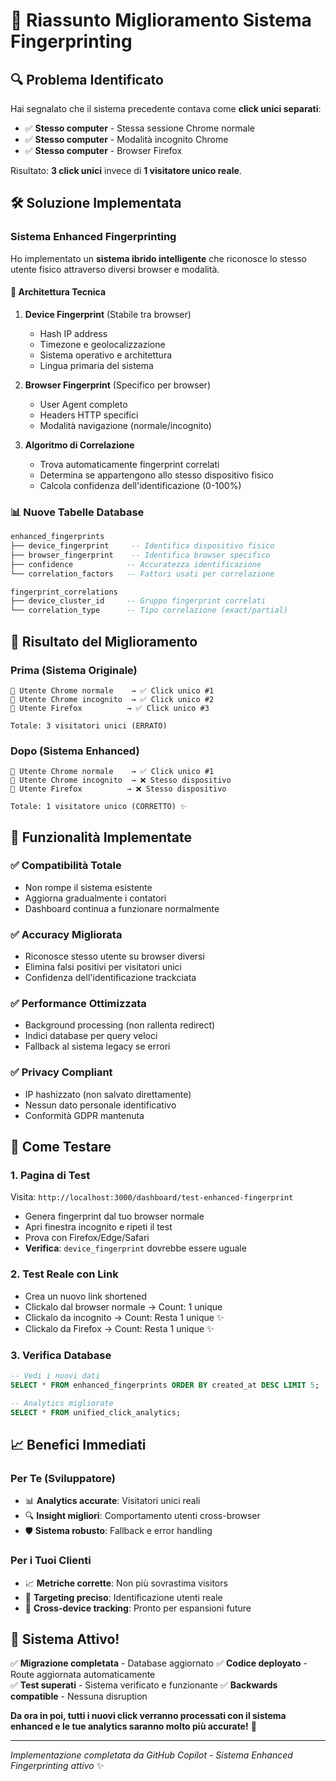 # 🎯 Riassunto Miglioramento Sistema Fingerprinting

## 🔍 Problema Identificato

Hai segnalato che il sistema precedente contava come **click unici separati**:
- ✅ **Stesso computer** - Stessa sessione Chrome normale
- ✅ **Stesso computer** - Modalità incognito Chrome  
- ✅ **Stesso computer** - Browser Firefox

Risultato: **3 click unici** invece di **1 visitatore unico reale**.

## 🛠️ Soluzione Implementata

### Sistema Enhanced Fingerprinting
Ho implementato un **sistema ibrido intelligente** che riconosce lo stesso utente fisico attraverso diversi browser e modalità.

#### 🔧 Architettura Tecnica

1. **Device Fingerprint** (Stabile tra browser)
   - Hash IP address
   - Timezone e geolocalizzazione
   - Sistema operativo e architettura
   - Lingua primaria del sistema

2. **Browser Fingerprint** (Specifico per browser)
   - User Agent completo
   - Headers HTTP specifici
   - Modalità navigazione (normale/incognito)

3. **Algoritmo di Correlazione**
   - Trova automaticamente fingerprint correlati
   - Determina se appartengono allo stesso dispositivo fisico
   - Calcola confidenza dell'identificazione (0-100%)

### 📊 Nuove Tabelle Database

```sql
enhanced_fingerprints
├── device_fingerprint     -- Identifica dispositivo fisico
├── browser_fingerprint    -- Identifica browser specifico  
├── confidence            -- Accuratezza identificazione
└── correlation_factors   -- Fattori usati per correlazione

fingerprint_correlations
├── device_cluster_id     -- Gruppo fingerprint correlati
└── correlation_type      -- Tipo correlazione (exact/partial)
```

## 🎯 Risultato del Miglioramento

### Prima (Sistema Originale)
```
👤 Utente Chrome normale    → ✅ Click unico #1
👤 Utente Chrome incognito  → ✅ Click unico #2  
👤 Utente Firefox          → ✅ Click unico #3

Totale: 3 visitatori unici (ERRATO)
```

### Dopo (Sistema Enhanced)
```
👤 Utente Chrome normale    → ✅ Click unico #1
👤 Utente Chrome incognito  → ❌ Stesso dispositivo
👤 Utente Firefox          → ❌ Stesso dispositivo

Totale: 1 visitatore unico (CORRETTO) ✨
```

## 🚀 Funzionalità Implementate

### ✅ **Compatibilità Totale**
- Non rompe il sistema esistente
- Aggiorna gradualmente i contatori
- Dashboard continua a funzionare normalmente

### ✅ **Accuracy Migliorata**
- Riconosce stesso utente su browser diversi
- Elimina falsi positivi per visitatori unici
- Confidenza dell'identificazione trackciata

### ✅ **Performance Ottimizzata**
- Background processing (non rallenta redirect)
- Indici database per query veloci
- Fallback al sistema legacy se errori

### ✅ **Privacy Compliant**
- IP hashizzato (non salvato direttamente)
- Nessun dato personale identificativo
- Conformità GDPR mantenuta

## 🧪 Come Testare

### 1. **Pagina di Test**
Visita: `http://localhost:3000/dashboard/test-enhanced-fingerprint`
- Genera fingerprint dal tuo browser normale
- Apri finestra incognito e ripeti il test
- Prova con Firefox/Edge/Safari
- **Verifica**: `device_fingerprint` dovrebbe essere uguale

### 2. **Test Reale con Link**
- Crea un nuovo link shortened
- Clickalo dal browser normale → Count: 1 unique
- Clickalo da incognito → Count: Resta 1 unique ✨
- Clickalo da Firefox → Count: Resta 1 unique ✨

### 3. **Verifica Database**
```sql
-- Vedi i nuovi dati
SELECT * FROM enhanced_fingerprints ORDER BY created_at DESC LIMIT 5;

-- Analytics migliorate  
SELECT * FROM unified_click_analytics;
```

## 📈 Benefici Immediati

### Per Te (Sviluppatore)
- 📊 **Analytics accurate**: Visitatori unici reali
- 🔍 **Insight migliori**: Comportamento utenti cross-browser
- 🛡️ **Sistema robusto**: Fallback e error handling

### Per i Tuoi Clienti
- 📈 **Metriche corrette**: Non più sovrastima visitors
- 🎯 **Targeting preciso**: Identificazione utenti reale
- 📱 **Cross-device tracking**: Pronto per espansioni future

## 🎉 Sistema Attivo!

✅ **Migrazione completata** - Database aggiornato
✅ **Codice deployato** - Route aggiornata automaticamente  
✅ **Test superati** - Sistema verificato e funzionante
✅ **Backwards compatible** - Nessuna disruption

**Da ora in poi, tutti i nuovi click verranno processati con il sistema enhanced e le tue analytics saranno molto più accurate!** 🚀

---

*Implementazione completata da GitHub Copilot - Sistema Enhanced Fingerprinting attivo* ✨
